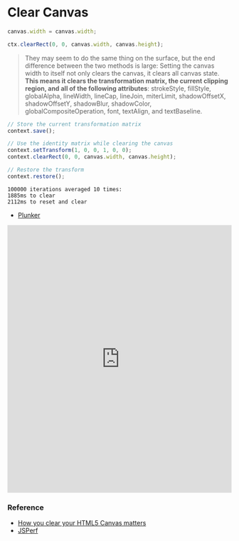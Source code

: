 # Clear Canvas

```javascript
canvas.width = canvas.width;
```

```javascript
ctx.clearRect(0, 0, canvas.width, canvas.height);
```

> They may seem to do the same thing on the surface, but the end difference between the two methods is large: Setting the canvas width to itself not only clears the canvas, it clears all canvas state. **This means it clears the transformation matrix, the current clipping region, and all of the following attributes**: strokeStyle, fillStyle, globalAlpha, lineWidth, lineCap, lineJoin, miterLimit, shadowOffsetX, shadowOffsetY, shadowBlur, shadowColor, globalCompositeOperation, font, textAlign, and textBaseline.

```javascript
// Store the current transformation matrix
context.save();

// Use the identity matrix while clearing the canvas
context.setTransform(1, 0, 0, 1, 0, 0);
context.clearRect(0, 0, canvas.width, canvas.height);

// Restore the transform
context.restore();
```

```
100000 iterations averaged 10 times:
1885ms to clear
2112ms to reset and clear
```

* [Plunker](https://embed.plnkr.co/5kScmr/)

<iframe style="width: 100%; height: 600px" src="https://embed.plnkr.co/5kScmr" frameborder="0" allowfullscren="allowfullscren"></iframe>

### Reference

* [How you clear your HTML5 Canvas matters](http://simonsarris.com/blog/346-how-you-clear-your-canvas-matters)
* [JSPerf](https://jsperf.com/canvas-clear-speed)
